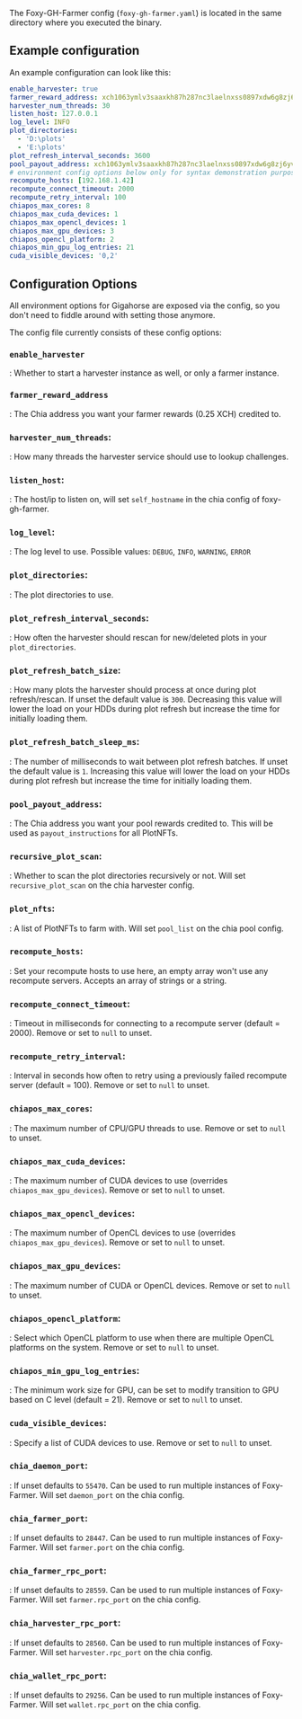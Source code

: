 The Foxy-GH-Farmer config (`foxy-gh-farmer.yaml`) is located in the same directory where you executed the binary.

## Example configuration

An example configuration can look like this:
```yaml
enable_harvester: true
farmer_reward_address: xch1063ymlv3saaxkh87h287nc3laelnxss0897xdw6g8zj6yvaa4elslg0xfa
harvester_num_threads: 30
listen_host: 127.0.0.1
log_level: INFO
plot_directories:
  - 'D:\plots'
  - 'E:\plots'
plot_refresh_interval_seconds: 3600
pool_payout_address: xch1063ymlv3saaxkh87h287nc3laelnxss0897xdw6g8zj6yvaa4elslg0xfa
# environment config options below only for syntax demonstration purposes, apply as need with the values you require
recompute_hosts: [192.168.1.42]
recompute_connect_timeout: 2000
recompute_retry_interval: 100
chiapos_max_cores: 8
chiapos_max_cuda_devices: 1
chiapos_max_opencl_devices: 1
chiapos_max_gpu_devices: 3
chiapos_opencl_platform: 2
chiapos_min_gpu_log_entries: 21
cuda_visible_devices: '0,2'
```

## Configuration Options

All environment options for Gigahorse are exposed via the config, so you don't need to fiddle around with setting those anymore.

The config file currently consists of these config options:

### `enable_harvester`
: Whether to start a harvester instance as well, or only a farmer instance.

### `farmer_reward_address`
: The Chia address you want your farmer rewards (0.25 XCH) credited to.

### `harvester_num_threads`:
: How many threads the harvester service should use to lookup challenges.

### `listen_host`:
: The host/ip to listen on, will set `self_hostname` in the chia config of foxy-gh-farmer.

### `log_level`:
: The log level to use. Possible values: `DEBUG`, `INFO`, `WARNING`, `ERROR`

### `plot_directories`:
: The plot directories to use.

### `plot_refresh_interval_seconds`:
: How often the harvester should rescan for new/deleted plots in your `plot_directories`.

### `plot_refresh_batch_size`:
: How many plots the harvester should process at once during plot refresh/rescan. If unset the default value is `300`. Decreasing this value will lower the load on your HDDs during plot refresh but increase the time for initially loading them.

### `plot_refresh_batch_sleep_ms`:
: The number of milliseconds to wait between plot refresh batches. If unset the default value is `1`. Increasing this value will lower the load on your HDDs during plot refresh but increase the time for initially loading them.

### `pool_payout_address`:
: The Chia address you want your pool rewards credited to. This will be used as `payout_instructions` for all PlotNFTs. 

### `recursive_plot_scan`:
: Whether to scan the plot directories recursively or not. Will set `recursive_plot_scan` on the chia harvester config.

### `plot_nfts`:
: A list of PlotNFTs to farm with. Will set `pool_list` on the chia pool config.

### `recompute_hosts`:
: Set your recompute hosts to use here, an empty array won't use any recompute servers. Accepts an array of strings or a string.

### `recompute_connect_timeout`:
: Timeout in milliseconds for connecting to a recompute server (default = 2000). Remove or set to `null` to unset.

### `recompute_retry_interval`:
: Interval in seconds how often to retry using a previously failed recompute server (default = 100). Remove or set to `null` to unset.

### `chiapos_max_cores`:
: The maximum number of CPU/GPU threads to use. Remove or set to `null` to unset.

### `chiapos_max_cuda_devices`:
: The maximum number of CUDA devices to use (overrides `chiapos_max_gpu_devices`). Remove or set to `null` to unset.

### `chiapos_max_opencl_devices`:
: The maximum number of OpenCL devices to use (overrides `chiapos_max_gpu_devices`). Remove or set to `null` to unset.

### `chiapos_max_gpu_devices`:
: The maximum number of CUDA or OpenCL devices. Remove or set to `null` to unset.

### `chiapos_opencl_platform`:
: Select which OpenCL platform to use when there are multiple OpenCL platforms on the system. Remove or set to `null` to unset.

### `chiapos_min_gpu_log_entries`:
: The minimum work size for GPU, can be set to modify transition to GPU based on C level (default = 21). Remove or set to `null` to unset.

### `cuda_visible_devices`:
: Specify a list of CUDA devices to use. Remove or set to `null` to unset.

### `chia_daemon_port`:
: If unset defaults to `55470`. Can be used to run multiple instances of Foxy-Farmer. Will set `daemon_port` on the chia config.

### `chia_farmer_port`:
: If unset defaults to `28447`. Can be used to run multiple instances of Foxy-Farmer. Will set `farmer.port` on the chia config.

### `chia_farmer_rpc_port`:
: If unset defaults to `28559`. Can be used to run multiple instances of Foxy-Farmer. Will set `farmer.rpc_port` on the chia config.

### `chia_harvester_rpc_port`:
: If unset defaults to `28560`. Can be used to run multiple instances of Foxy-Farmer. Will set `harvester.rpc_port` on the chia config.

### `chia_wallet_rpc_port`:
: If unset defaults to `29256`. Can be used to run multiple instances of Foxy-Farmer. Will set `wallet.rpc_port` on the chia config.
